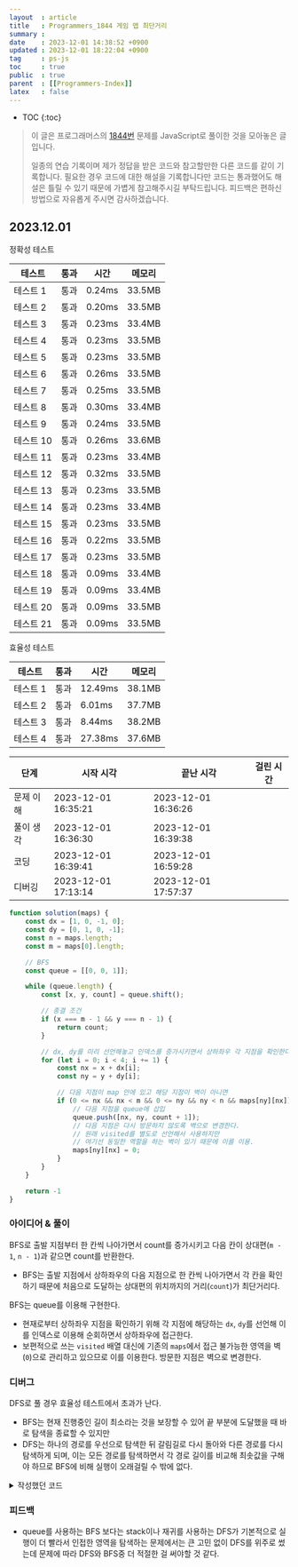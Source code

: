 ```yaml
---
layout  : article
title   : Programmers_1844 게임 맵 최단거리
summary : 
date    : 2023-12-01 14:38:52 +0900
updated : 2023-12-01 18:22:04 +0900
tag     : ps-js
toc     : true
public  : true
parent  : [[Programmers-Index]]
latex   : false
---
```

* TOC
{:toc}

> 이 글은 프로그래머스의 [1844번](https://programmers.co.kr/learn/courses/30/lessons/1844) 문제를 JavaScript로 풀이한 것을 모아놓은 글입니다.
>
> 일종의 연습 기록이며 제가 정답을 받은 코드와 참고할만한 다른 코드를 같이 기록합니다. 필요한 경우 코드에 대한 해설을 기록합니다만 코드는 통과했어도 해설은 틀릴 수 있기 때문에 가볍게 참고해주시길 부탁드립니다. 피드백은 편하신 방법으로 자유롭게 주시면 감사하겠습니다.

## 2023.12.01

정확성 테스트

| 테스트    | 통과 | 시간   | 메모리 |
| --------  | ---- | ------ | ------ |
| 테스트 1  | 통과 | 0.24ms | 33.5MB |
| 테스트 2  | 통과 | 0.20ms | 33.5MB |
| 테스트 3  | 통과 | 0.23ms | 33.4MB |
| 테스트 4  | 통과 | 0.23ms | 33.5MB |
| 테스트 5  | 통과 | 0.23ms | 33.5MB |
| 테스트 6  | 통과 | 0.26ms | 33.5MB |
| 테스트 7  | 통과 | 0.25ms | 33.5MB |
| 테스트 8  | 통과 | 0.30ms | 33.4MB |
| 테스트 9  | 통과 | 0.24ms | 33.5MB |
| 테스트 10 | 통과 | 0.26ms | 33.6MB |
| 테스트 11 | 통과 | 0.23ms | 33.4MB |
| 테스트 12 | 통과 | 0.32ms | 33.5MB |
| 테스트 13 | 통과 | 0.23ms | 33.5MB |
| 테스트 14 | 통과 | 0.23ms | 33.4MB |
| 테스트 15 | 통과 | 0.23ms | 33.5MB |
| 테스트 16 | 통과 | 0.22ms | 33.5MB |
| 테스트 17 | 통과 | 0.23ms | 33.5MB |
| 테스트 18 | 통과 | 0.09ms | 33.4MB |
| 테스트 19 | 통과 | 0.09ms | 33.4MB |
| 테스트 20 | 통과 | 0.09ms | 33.5MB |
| 테스트 21 | 통과 | 0.09ms | 33.5MB |

효율성 테스트

| 테스트   | 통과 | 시간    | 메모리 |
| -------- | ---- | ------  | ------ |
| 테스트 1 | 통과 | 12.49ms | 38.1MB |
| 테스트 2 | 통과 | 6.01ms  | 37.7MB |
| 테스트 3 | 통과 | 8.44ms  | 38.2MB |
| 테스트 4 | 통과 | 27.38ms | 37.6MB |

| 단계      | 시작 시각           | 끝난 시각           | 걸린 시간 |
| --------- | ------------------- | ------------------- | --------- |
| 문제 이해 | 2023-12-01 16:35:21 | 2023-12-01 16:36:26 |           |
| 풀이 생각 | 2023-12-01 16:36:30 | 2023-12-01 16:39:38 |           |
| 코딩      | 2023-12-01 16:39:41 | 2023-12-01 16:59:28 |           |
| 디버깅    | 2023-12-01 17:13:14 | 2023-12-01 17:57:37 |           |

```js
function solution(maps) {
    const dx = [1, 0, -1, 0];
    const dy = [0, 1, 0, -1];
    const n = maps.length;
    const m = maps[0].length;

    // BFS
    const queue = [[0, 0, 1]];

    while (queue.length) {
        const [x, y, count] = queue.shift();

        // 종결 조건
        if (x === m - 1 && y === n - 1) {
            return count;
        }

        // dx, dy를 미리 선언해놓고 인덱스를 증가시키면서 상하좌우 각 지점을 확인한다.
        for (let i = 0; i < 4; i += 1) {
            const nx = x + dx[i];
            const ny = y + dy[i];

            // 다음 지점이 map 안에 있고 해당 지점이 벽이 아니면
            if (0 <= nx && nx < m && 0 <= ny && ny < n && maps[ny][nx]) {
                // 다음 지점을 queue에 삽입
                queue.push([nx, ny, count + 1]);
                // 다음 지점은 다시 방문하지 않도록 벽으로 변경한다.
                // 원래 visited를 별도로 선언해서 사용하지만
                // 여기선 동일한 역할을 하는 벽이 있기 때문에 이를 이용.
                maps[ny][nx] = 0;
            }
        }
    }

    return -1
}
```

### 아이디어 & 풀이

BFS로 출발 지점부터 한 칸씩 나아가면서 count를 증가시키고 다음 칸이 상대편(`m - 1`, `n - 1`)과 같으면 count를 반환한다.

* BFS는 출발 지점에서 상하좌우의 다음 지점으로 한 칸씩 나아가면서 각 칸을 확인하기 때문에 처음으로 도달하는 상대편의 위치까지의 거리(`count`)가 최단거리다.

BFS는 queue를 이용해 구현한다.

* 현재로부터 상하좌우 지점을 확인하기 위해 각 지점에 해당하는 `dx`, `dy`를 선언해 이를 인덱스로 이용해 순회하면서 상하좌우에 접근한다.
* 보편적으로 쓰는 `visited` 배열 대신에 기존의 `maps`에서 접근 불가능한 영역을 벽(`0`)으로 관리하고 있으므로 이를 이용한다. 방문한 지점은 벽으로 변경한다.

### 디버그

DFS로 풀 경우 효율성 테스트에서 초과가 난다.

* BFS는 현재 진행중인 길이 최소라는 것을 보장할 수 있어 끝 부분에 도달했을 때 바로 탐색을 종료할 수 있지만
* DFS는 하나의 경로를 우선으로 탐색한 뒤 갈림길로 다시 돌아와 다른 경로를 다시 탐색하게 되며, 이는 모든 경로를 탐색하면서 각 경로 길이를 비교해 최솟값을 구해야 하므로 BFS에 비해 실행이 오래걸릴 수 밖에 없다.

<details>
<summary> 작성했던 코드 </summary>>

```js
function solution(maps) {
    const dx = [1, 0, -1, 0];
    const dy = [0, 1, 0, -1];
    const n = maps.length;
    const m = maps[0].length;

    if (!maps[n - 2]?.[m - 1] && !maps[n - 1]?.[m - 2]) return -1;

    const visited = Array.from(Array(n), () => Array(m).fill(false));
    let min = n * m + 1;

    function dfs(x, y, count) {
        if (x === m - 1 && y === n - 1) {
            min = Math.min(min, count);
            return;
        }

        for (let i = 0; i < 4; i += 1) {
            const nx = x + dx[i];
            const ny = y + dy[i];

            if (0 <= nx && nx < m && 0 <= ny && ny < n && !visited[ny][nx] && maps[ny][nx]) {
                visited[ny][nx] = true;
                count++;
                dfs(nx, ny, count);
                visited[ny][nx] = false;
                count--;
            }
        }
        return;
    }
    dfs(0, 0, 1);

    return min === n * m + 1 ? -1 : min;
}
```

</details>

### 피드백

* queue를 사용하는 BFS 보다는 stack이나 재귀를 사용하는 DFS가 기본적으로 실행이 더 빨라서 인접한 영역을 탐색하는 문제에서는 큰 고민 없이 DFS를 위주로 썼는데 문제에 따라 DFS와 BFS중 더 적절한 걸 써야할 것 같다.
